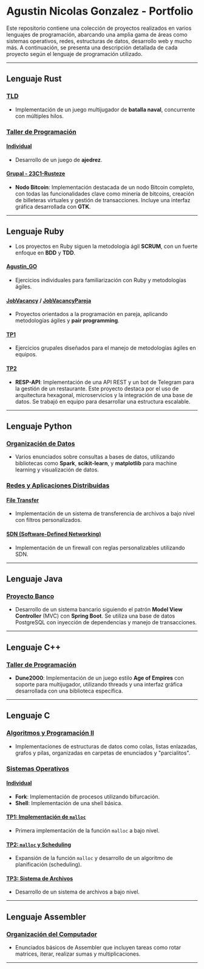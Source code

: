 # Agustin Nicolas Gonzalez - Portfolio

Este repositorio contiene una colección de proyectos realizados en varios lenguajes de programación, abarcando una amplia gama de áreas como sistemas operativos, redes, estructuras de datos, desarrollo web y mucho más. A continuación, se presenta una descripción detallada de cada proyecto según el lenguaje de programación utilizado.

---

## Lenguaje Rust
### [TLD](https://github.com/Agusgonza11/MisProyectos/tree/main/Lenguaje%20Rust/TLD)
- Implementación de un juego multijugador de **batalla naval**, concurrente con múltiples hilos.

### [Taller de Programación](https://github.com/Agusgonza11/MisProyectos/tree/main/Lenguaje%20Rust/taller%20de%20programacion)
#### [Individual](https://github.com/Agusgonza11/MisProyectos/tree/main/Lenguaje%20Rust/taller%20de%20programacion/individual)
- Desarrollo de un juego de **ajedrez**.

#### [Grupal - 23C1-Rusteze](https://github.com/Agusgonza11/MisProyectos/tree/main/Lenguaje%20Rust/taller%20de%20programacion/grupal/23C1-Rusteze)
- **Nodo Bitcoin**: Implementación destacada de un nodo Bitcoin completo, con todas las funcionalidades clave como minería de bitcoins, creación de billeteras virtuales y gestión de transacciones. Incluye una interfaz gráfica desarrollada con **GTK**.

---

## Lenguaje Ruby
- Los proyectos en Ruby siguen la metodología ágil **SCRUM**, con un fuerte enfoque en **BDD** y **TDD**.

#### [Agustin_GO](https://github.com/Agusgonza11/MisProyectos/tree/main/Lenguaje%20Ruby/agustin_go)
- Ejercicios individuales para familiarización con Ruby y metodologías ágiles.

#### [JobVacancy](https://github.com/Agusgonza11/MisProyectos/tree/main/Lenguaje%20Ruby/jobvacancy) / [JobVacancyPareja](https://github.com/Agusgonza11/MisProyectos/tree/main/Lenguaje%20Ruby/jobvacancypareja)
- Proyectos orientados a la programación en pareja, aplicando metodologías ágiles y **pair programming**.

#### [TP1](https://github.com/Agusgonza11/MisProyectos/tree/main/Lenguaje%20Ruby/tp1)
- Ejercicios grupales diseñados para el manejo de metodologías ágiles en equipos.

#### [TP2](https://github.com/Agusgonza11/MisProyectos/tree/main/Lenguaje%20Ruby/tp2)
- **RESP-API**: Implementación de una API REST y un bot de Telegram para la gestión de un restaurante. Este proyecto destaca por el uso de arquitectura hexagonal, microservicios y la integración de una base de datos. Se trabajó en equipo para desarrollar una estructura escalable.

---

## Lenguaje Python
### [Organización de Datos](https://github.com/Agusgonza11/MisProyectos/tree/main/Lenguaje%20Python/Organizacion%20de%20datos)
- Varios enunciados sobre consultas a bases de datos, utilizando bibliotecas como **Spark**, **scikit-learn**, y **matplotlib** para machine learning y visualización de datos.

### [Redes y Aplicaciones Distribuidas](https://github.com/Agusgonza11/MisProyectos/tree/main/Lenguaje%20Python/Redes%20y%20aplicaciones%20distribuidas)
#### [File Transfer](https://github.com/Agusgonza11/MisProyectos/tree/main/Lenguaje%20Python/Redes%20y%20aplicaciones%20distribuidas/file-transfer)
- Implementación de un sistema de transferencia de archivos a bajo nivel con filtros personalizados.

#### [SDN (Software-Defined Networking)](https://github.com/Agusgonza11/MisProyectos/tree/main/Lenguaje%20Python/Redes%20y%20aplicaciones%20distribuidas/sdn)
- Implementación de un firewall con reglas personalizables utilizando SDN.

---

## Lenguaje Java
### [Proyecto Banco](https://github.com/Agusgonza11/MisProyectos/tree/main/Lenguaje%20Java/proyectoBanco)
- Desarrollo de un sistema bancario siguiendo el patrón **Model View Controller** (MVC) con **Spring Boot**. Se utiliza una base de datos PostgreSQL con inyección de dependencias y manejo de transacciones.

---

## Lenguaje C++
### [Taller de Programación](https://github.com/Agusgonza11/MisProyectos/tree/main/Lenguaje%20C++/Taller%20de%20programacion)
- **Dune2000**: Implementación de un juego estilo **Age of Empires** con soporte para multijugador, utilizando threads y una interfaz gráfica desarrollada con una biblioteca específica.

---

## Lenguaje C
### [Algoritmos y Programación II](https://github.com/Agusgonza11/MisProyectos/tree/main/Lenguaje%20C/Algoritmos%20y%20programacion%20II)
- Implementaciones de estructuras de datos como colas, listas enlazadas, grafos y pilas, organizadas en carpetas de enunciados y "parcialitos".

### [Sistemas Operativos](https://github.com/Agusgonza11/MisProyectos/tree/main/Lenguaje%20C/Sistemas%20operativos)
#### [Individual](https://github.com/Agusgonza11/MisProyectos/tree/main/Lenguaje%20C/Sistemas%20operativos/Individual)
- **Fork**: Implementación de procesos utilizando bifurcación.
- **Shell**: Implementación de una shell básica.

#### [TP1: Implementación de `malloc`](https://github.com/Agusgonza11/MisProyectos/tree/main/Lenguaje%20C/Sistemas%20operativos/tp1)
- Primera implementación de la función `malloc` a bajo nivel.

#### [TP2: `malloc` y Scheduling](https://github.com/Agusgonza11/MisProyectos/tree/main/Lenguaje%20C/Sistemas%20operativos/tp2)
- Expansión de la función `malloc` y desarrollo de un algoritmo de planificación (scheduling).

#### [TP3: Sistema de Archivos](https://github.com/Agusgonza11/MisProyectos/tree/main/Lenguaje%20C/Sistemas%20operativos/tp3)
- Desarrollo de un sistema de archivos a bajo nivel.

---

## Lenguaje Assembler
### [Organización del Computador](https://github.com/Agusgonza11/MisProyectos/tree/main/Lenguaje%20Assembler/organizacion%20del%20computador)
- Enunciados básicos de Assembler que incluyen tareas como rotar matrices, iterar, realizar sumas y multiplicaciones.

---
